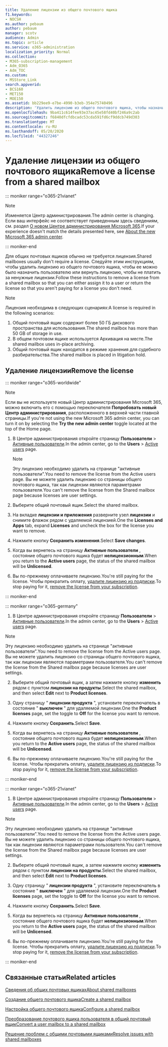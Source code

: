 ```yaml
---
title: Удаление лицензии из общего почтового ящика
f1.keywords:
- NOCSH
ms.author: pebaum
author: pebaum
manager: scotv
audience: Admin
ms.topic: article
ms.service: o365-administration
localization_priority: Normal
ms.collection:
- M365-subscription-management
- Adm_O365
- Adm_TOC
ms.custom:
- MSStore_Link
search.appverid:
- BCS160
- MET150
- MOE150
ms.assetid: bb229ee9-e7be-4990-b3eb-354e75740496
description: 'Удалить лицензию из общего почтового ящика, чтобы назначить ее другому пользователю. '
ms.openlocfilehash: 9ba411c614fee93e37ac45e58fd40bf246a9c2ab
ms.sourcegitcommit: f6840dfcfdbcadc53cda591fd6cf9ddcb749d303
ms.translationtype: MT
ms.contentlocale: ru-RU
ms.lasthandoff: 05/20/2020
ms.locfileid: "44327246"
---
```

# <a name="remove-a-license-from-a-shared-mailbox"></a><span data-ttu-id="3f458-103">Удаление лицензии из общего почтового ящика</span><span class="sxs-lookup"><span data-stu-id="3f458-103">Remove a license from a shared mailbox</span></span>

::: moniker range="o365-21vianet"

> [!NOTE]
> <span data-ttu-id="3f458-104">Изменяется Центр администрирования.</span><span class="sxs-lookup"><span data-stu-id="3f458-104">The admin center is changing.</span></span> <span data-ttu-id="3f458-105">Если ваш интерфейс не соответствует приведенным здесь сведениям, см. раздел [О новом Центре администрирования Microsoft 365](https://docs.microsoft.com/microsoft-365/admin/microsoft-365-admin-center-preview?view=o365-21vianet).</span><span class="sxs-lookup"><span data-stu-id="3f458-105">If your experience doesn't match the details presented here, see [About the new Microsoft 365 admin center](https://docs.microsoft.com/microsoft-365/admin/microsoft-365-admin-center-preview?view=o365-21vianet).</span></span>

::: moniker-end

<span data-ttu-id="3f458-106">Для общих почтовых ящиков обычно не требуется лицензия.</span><span class="sxs-lookup"><span data-stu-id="3f458-106">Shared mailboxes usually don't require a license.</span></span> <span data-ttu-id="3f458-107">Следуйте этим инструкциям, чтобы удалить лицензию из общего почтового ящика, чтобы ее можно было назначить пользователю или вернуть лицензию, чтобы не платить за ненужные лицензии.</span><span class="sxs-lookup"><span data-stu-id="3f458-107">Follow these instructions to remove a license from a shared mailbox so that you can either assign it to a user or return the license so that you aren't paying for a license you don't need.</span></span>

> [!NOTE]
> <span data-ttu-id="3f458-108">Лицензия необходима в следующих сценариях:</span><span class="sxs-lookup"><span data-stu-id="3f458-108">A license is required in the following scenarios:</span></span>
> 1. <span data-ttu-id="3f458-109">Общий почтовый ящик содержит более 50 ГБ дискового пространства для использования.</span><span class="sxs-lookup"><span data-stu-id="3f458-109">The shared mailbox has more than 50 GB of storage in use.</span></span>
> 2. <span data-ttu-id="3f458-110">В общем почтовом ящике используется Архивация на месте.</span><span class="sxs-lookup"><span data-stu-id="3f458-110">The shared mailbox uses in-place archiving.</span></span>
> 3. <span data-ttu-id="3f458-111">Общий почтовый ящик находится в режиме хранения для судебного разбирательства.</span><span class="sxs-lookup"><span data-stu-id="3f458-111">The shared mailbox is placed in litigation hold.</span></span>

  
## <a name="remove-the-license"></a><span data-ttu-id="3f458-112">Удаление лицензии</span><span class="sxs-lookup"><span data-stu-id="3f458-112">Remove the license</span></span>

::: moniker range="o365-worldwide"

> [!NOTE]
> <span data-ttu-id="3f458-113">Если вы не используете новый Центр администрирования Microsoft 365, можно включить его с помощью переключателя **Попробовать новый Центр администрирования**, расположенного в верхней части главной страницы.</span><span class="sxs-lookup"><span data-stu-id="3f458-113">If you're not using the new Microsoft 365 admin center, you can turn it on by selecting the **Try the new admin center** toggle located at the top of the Home page.</span></span>

1. <span data-ttu-id="3f458-114">В Центре администрирования откройте страницу **Пользователи** \> <a href="https://go.microsoft.com/fwlink/p/?linkid=834822" target="_blank">Активные пользователи</a>.</span><span class="sxs-lookup"><span data-stu-id="3f458-114">In the admin center, go to the **Users** \> <a href="https://go.microsoft.com/fwlink/p/?linkid=834822" target="_blank">Active users</a> page.</span></span>

   > [!NOTE]
   > <span data-ttu-id="3f458-115">Эту лицензию необходимо удалить на странице "активные пользователи".</span><span class="sxs-lookup"><span data-stu-id="3f458-115">You need to remove the license from the Active users page.</span></span> <span data-ttu-id="3f458-116">Вы не можете удалить лицензию со страницы общего почтового ящика, так как лицензии являются параметрами пользователя.</span><span class="sxs-lookup"><span data-stu-id="3f458-116">You can't remove the license from the Shared mailbox page because licenses are user settings.</span></span> 
  
2. <span data-ttu-id="3f458-117">Выберите общий почтовый ящик.</span><span class="sxs-lookup"><span data-stu-id="3f458-117">Select the shared mailbox.</span></span>

3. <span data-ttu-id="3f458-118">На вкладке **лицензии и приложения** разверните узел **лицензии** и снимите флажок рядом с удаляемой лицензией.</span><span class="sxs-lookup"><span data-stu-id="3f458-118">One the **Licenses and Apps** tab, expand **Licenses** and uncheck the box for the license you want to remove.</span></span>

4. <span data-ttu-id="3f458-119">Нажмите кнопку **Сохранить изменения**.</span><span class="sxs-lookup"><span data-stu-id="3f458-119">Select **Save changes**.</span></span>

5. <span data-ttu-id="3f458-120">Когда вы вернетесь на страницу **Активные пользователи** , состояние общего почтового ящика будет **нелицензионным**.</span><span class="sxs-lookup"><span data-stu-id="3f458-120">When you return to the **Active users** page, the status of the shared mailbox will be **Unlicensed**.</span></span>

6. <span data-ttu-id="3f458-121">Вы по-прежнему оплачиваете лицензию.</span><span class="sxs-lookup"><span data-stu-id="3f458-121">You're still paying for the license.</span></span> <span data-ttu-id="3f458-122">Чтобы прекратить оплату, [удалите лицензию из подписки](../../commerce/licenses/remove-licenses-from-subscription.md).</span><span class="sxs-lookup"><span data-stu-id="3f458-122">To stop paying for it, [remove the license from your subscription](../../commerce/licenses/remove-licenses-from-subscription.md).</span></span>

::: moniker-end

::: moniker range="o365-germany"

 1. <span data-ttu-id="3f458-123">В Центре администрирования откройте страницу **Пользователи** \> <a href="https://go.microsoft.com/fwlink/p/?linkid=847686" target="_blank">Активные пользователи</a>.</span><span class="sxs-lookup"><span data-stu-id="3f458-123">In the admin center, go to the **Users** \> <a href="https://go.microsoft.com/fwlink/p/?linkid=847686" target="_blank">Active users</a> page.</span></span>

   > [!NOTE]
   > <span data-ttu-id="3f458-124">Эту лицензию необходимо удалить на странице "активные пользователи".</span><span class="sxs-lookup"><span data-stu-id="3f458-124">You need to remove the license from the Active users page.</span></span> <span data-ttu-id="3f458-125">Вы не можете удалить лицензию со страницы общего почтового ящика, так как лицензии являются параметрами пользователя.</span><span class="sxs-lookup"><span data-stu-id="3f458-125">You can't remove the license from the Shared mailbox page because licenses are user settings.</span></span>

2. <span data-ttu-id="3f458-126">Выберите общий почтовый ящик, а затем нажмите кнопку **изменить** рядом с пунктом **лицензии на продукты**.</span><span class="sxs-lookup"><span data-stu-id="3f458-126">Select the shared mailbox, and then select **Edit** next to **Product licenses**.</span></span>

3. <span data-ttu-id="3f458-127">Одну страницу " **лицензии продукта** ", установите переключатель в состояние " **выключен** " для удаляемой лицензии.</span><span class="sxs-lookup"><span data-stu-id="3f458-127">One the **Product licenses** page, set the toggle to **Off** for the license you want to remove.</span></span>

4. <span data-ttu-id="3f458-128">Нажмите кнопку **Сохранить**.</span><span class="sxs-lookup"><span data-stu-id="3f458-128">Select **Save**.</span></span>

5. <span data-ttu-id="3f458-129">Когда вы вернетесь на страницу **Активные пользователи** , состояние общего почтового ящика будет **нелицензионным**.</span><span class="sxs-lookup"><span data-stu-id="3f458-129">When you return to the **Active users** page, the status of the shared mailbox will be **Unlicensed**.</span></span>

6. <span data-ttu-id="3f458-130">Вы по-прежнему оплачиваете лицензию.</span><span class="sxs-lookup"><span data-stu-id="3f458-130">You're still paying for the license.</span></span> <span data-ttu-id="3f458-131">Чтобы прекратить оплату, [удалите лицензию из подписки](../../commerce/licenses/remove-licenses-from-subscription.md).</span><span class="sxs-lookup"><span data-stu-id="3f458-131">To stop paying for it, [remove the license from your subscription](../../commerce/licenses/remove-licenses-from-subscription.md).</span></span>

::: moniker-end

::: moniker range="o365-21vianet"

 1. <span data-ttu-id="3f458-132">В Центре администрирования откройте страницу **Пользователи** \> <a href="https://go.microsoft.com/fwlink/p/?linkid=850628" target="_blank">Активные пользователи</a>.</span><span class="sxs-lookup"><span data-stu-id="3f458-132">In the admin center, go to the **Users** \> <a href="https://go.microsoft.com/fwlink/p/?linkid=850628" target="_blank">Active users</a> page.</span></span>

   > [!NOTE]
   > <span data-ttu-id="3f458-133">Эту лицензию необходимо удалить на странице "активные пользователи".</span><span class="sxs-lookup"><span data-stu-id="3f458-133">You need to remove the license from the Active users page.</span></span> <span data-ttu-id="3f458-134">Вы не можете удалить лицензию со страницы общего почтового ящика, так как лицензии являются параметрами пользователя.</span><span class="sxs-lookup"><span data-stu-id="3f458-134">You can't remove the license from the Shared mailbox page because licenses are user settings.</span></span>

2. <span data-ttu-id="3f458-135">Выберите общий почтовый ящик, а затем нажмите кнопку **изменить** рядом с пунктом **лицензии на продукты**.</span><span class="sxs-lookup"><span data-stu-id="3f458-135">Select the shared mailbox, and then select **Edit** next to **Product licenses**.</span></span>

3. <span data-ttu-id="3f458-136">Одну страницу " **лицензии продукта** ", установите переключатель в состояние " **выключен** " для удаляемой лицензии.</span><span class="sxs-lookup"><span data-stu-id="3f458-136">One the **Product licenses** page, set the toggle to **Off** for the license you want to remove.</span></span>

4. <span data-ttu-id="3f458-137">Нажмите кнопку **Сохранить**.</span><span class="sxs-lookup"><span data-stu-id="3f458-137">Select **Save**.</span></span>

5. <span data-ttu-id="3f458-138">Когда вы вернетесь на страницу **Активные пользователи** , состояние общего почтового ящика будет **нелицензионным**.</span><span class="sxs-lookup"><span data-stu-id="3f458-138">When you return to the **Active users** page, the status of the shared mailbox will be **Unlicensed**.</span></span>

6. <span data-ttu-id="3f458-139">Вы по-прежнему оплачиваете лицензию.</span><span class="sxs-lookup"><span data-stu-id="3f458-139">You're still paying for the license.</span></span> <span data-ttu-id="3f458-140">Чтобы прекратить оплату, [удалите лицензию из подписки](../../commerce/licenses/remove-licenses-from-subscription.md).</span><span class="sxs-lookup"><span data-stu-id="3f458-140">To stop paying for it, [remove the license from your subscription](../../commerce/licenses/remove-licenses-from-subscription.md).</span></span>

::: moniker-end 

## <a name="related-articles"></a><span data-ttu-id="3f458-141">Связанные статьи</span><span class="sxs-lookup"><span data-stu-id="3f458-141">Related articles</span></span>

[<span data-ttu-id="3f458-142">Сведения об общих почтовых ящиках</span><span class="sxs-lookup"><span data-stu-id="3f458-142">About shared mailboxes</span></span>](about-shared-mailboxes.md)

[<span data-ttu-id="3f458-143">Создание общего почтового ящика</span><span class="sxs-lookup"><span data-stu-id="3f458-143">Create a shared mailbox</span></span>](create-a-shared-mailbox.md)

[<span data-ttu-id="3f458-144">Настройка общего почтового ящика</span><span class="sxs-lookup"><span data-stu-id="3f458-144">Configure a shared mailbox</span></span>](configure-a-shared-mailbox.md)

[<span data-ttu-id="3f458-145">Преобразование почтового ящика пользователя в общий почтовый ящик</span><span class="sxs-lookup"><span data-stu-id="3f458-145">Convert a user mailbox to a shared mailbox</span></span>](convert-user-mailbox-to-shared-mailbox.md)

[<span data-ttu-id="3f458-146">Решение проблем с общими почтовыми ящиками</span><span class="sxs-lookup"><span data-stu-id="3f458-146">Resolve issues with shared mailboxes</span></span>](resolve-issues-with-shared-mailboxes.md)
